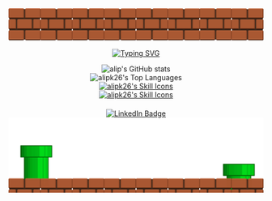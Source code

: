 <div align="center">
  <img src="images/topper_rdm.png" alt="Topper RDM" />
</div>
<div align="center">
  
[![Typing SVG](https://readme-typing-svg.herokuapp.com?font=Fira+Code&pause=1000&color=2CB01A&center=true&vCenter=true&random=false&width=435&lines=Hi+My+Name+Alief;Im+a+Software+Developer;Lets+Connect+%F0%9F%A6%96)](https://git.io/typing-svg)
</div>


<div align="center" >
  <img src="https://github-readme-stats.vercel.app/api?username=alipk26&theme=tokyonight&hide=contribs,prs&hide_border=true" alt="alip's GitHub stats" />
</div>

<div align="center" >
  <img src="https://github-readme-stats.vercel.app/api/top-langs/?username=alipk26&theme=tokyonight&show_icons=true&hide_border=true&layout=compact" alt="alipk26's Top Languages" />
</div>

<div align="center" >
  <a href="https://skillicons.dev">
    <img src="https://skillicons.dev/icons?i=cs,js,html,css,nodejs" alt="alipk26's Skill Icons" />
  </a>
</div>

<div align="center">
  <a href="https://skillicons.dev" style="pointer-events: none;">
    <img src="https://skillicons.dev/icons?i=bootstrap,kubernetes,react,docker" alt="alipk26's Skill Icons" />
  </a>
</div>


<div style="margin-top: 20px;"></div>
<div align="center" id="badges">
  <a href="https://linkedin.com/aliefkurnia">
    <img src="https://img.shields.io/badge/LinkedIn-blue?style=for-the-badge&logo=linkedin&logoColor=white" alt="LinkedIn Badge"/>
  </a>
</div>

<div align="center">
  <img src="images/bottom_rdm.gif" alt="Bottom RDM" />
</div>
